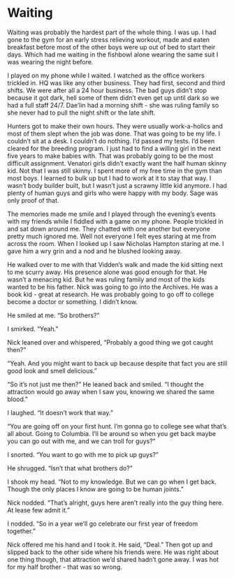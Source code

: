 # Waiting

Waiting was probably the hardest part of the whole thing. I was up. I had gone to the gym for an early stress relieving workout, made and eaten breakfast before most of the other boys were up out of bed to start their days. Which had me waiting in the fishbowl alone wearing the same suit I was wearing the night before.

I played on my phone while I waited. I watched as the office workers trickled in. HQ was like any other business. They had first, second and third shifts. We were after all a 24 hour business. The bad guys didn’t stop because it got dark, hell some of them didn’t even get up until dark so we had a full staff 24/7. Dae’lin had a morning shift - she was ruling family so she never had to pull the night shift or the late shift.

Hunters got to make their own hours. They were usually work-a-holics and most of them slept when the job was done. That was going to be my life. I couldn’t sit at a desk. I couldn’t do nothing. I’d passed my tests. I’d been cleared for the breeding program. I just had to find a willing girl in the next five years to make babies with. That was probably going to be the most difficult assignment. Venatori girls didn’t exactly want the half human skinny kid. Not that I was still skinny. I spent more of my free time in the gym than most boys. I learned to bulk up but I had to work at it to stay that way. I wasn’t body builder built, but I wasn’t just a scrawny little kid anymore. I had plenty of human guys and girls who were happy with my body. Sage was only proof of that.

The memories made me smile and I played through the evening’s events with my friends while I fiddled with a game on my phone. People trickled in and sat down around me. They chatted with one another but everyone pretty much ignored me. Well not everyone I felt eyes staring at me from across the room. When I looked up I saw Nicholas Hampton staring at me. I gave him a wry grin and a nod and he blushed looking away.

He walked over to me with that Vidden’s walk and made the kid sitting next to me scurry away. His presence alone was good enough for that. He wasn’t a menacing kid. But he was ruling family and most of the kids wanted to be his father. Nick was going to go into the Archives. He was a book kid - great at research. He was probably going to go off to college become a doctor or something. I didn’t know.

He smiled at me. “So brothers?”

I smirked. “Yeah.”

Nick leaned over and whispered, “Probably a good thing we got caught then?”

“Yeah. And you might want to back up because despite that fact you are still good look and smell delicious.”

“So it’s not just me then?” He leaned back and smiled. “I thought the attraction would go away when I saw you, knowing we shared the same blood.”

I laughed. “It doesn’t work that way.”

“You are going off on your first hunt. I’m gonna go to college see what that’s all about. Going to Columbia. I’ll be around so when you get back maybe you can go out with me, and we can troll for guys?”

I snorted. “You want to go with me to pick up guys?”

He shrugged. “Isn’t that what brothers do?”

I shook my head. “Not to my knowledge. But we can go when I get back. Though the only places I know are going to be human joints.”

Nick nodded. “That’s alright, guys here aren’t really into the guy thing here. At lease few admit it.”

I nodded. “So in a year we’ll go celebrate our first year of freedom together.”

Nick offered me his hand and I took it. He said, “Deal.” Then got up and slipped back to the other side where his friends were. He was right about one thing though, that attraction we’d shared hadn’t gone away. I was hot for my half brother - that was so wrong.